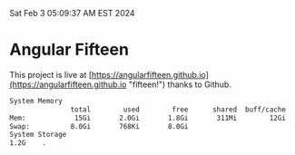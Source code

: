 Sat Feb  3 05:09:37 AM EST 2024

# Angular Fifteen


This project is live at [https://angularfifteen.github.io](https://angularfifteen.github.io "fifteen!") thanks to Github.

```bash
System Memory
               total        used        free      shared  buff/cache   available
Mem:            15Gi       2.0Gi       1.8Gi       311Mi        12Gi        13Gi
Swap:          8.0Gi       768Ki       8.0Gi
System Storage
1.2G	.
```
